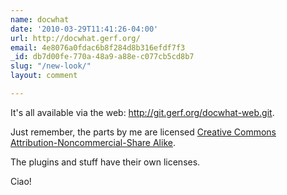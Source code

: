 ```yaml
---
name: docwhat
date: '2010-03-29T11:41:26-04:00'
url: http://docwhat.gerf.org/
email: 4e8076a0fdac6b8f284d8b316efdf7f3
_id: db7d00fe-770a-48a9-a88e-c077cb5cd8b7
slug: "/new-look/"
layout: comment

---
```


It's all available via the web: <a href="http://git.gerf.org/?p=docwhat-web.git" rel="nofollow">http://git.gerf.org/docwhat-web.git</a>.

Just remember, the parts by me are licensed <a href="http://creativecommons.org/licenses/by-nc-sa/3.0/us/" rel="nofollow">Creative Commons Attribution-Noncommercial-Share Alike</a>.

The plugins and stuff have their own licenses.

Ciao!
